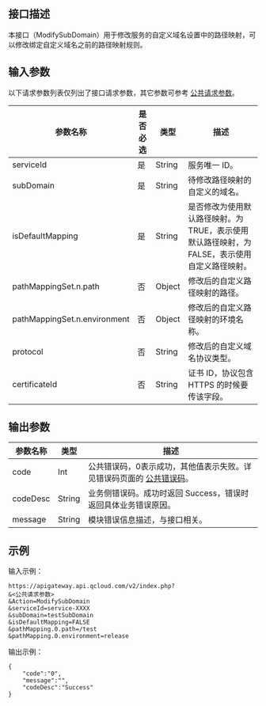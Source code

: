 ## 接口描述

本接口（ModifySubDomain）用于修改服务的自定义域名设置中的路径映射，可以修改绑定自定义域名之前的路径映射规则。

## 输入参数

以下请求参数列表仅列出了接口请求参数，其它参数可参考 [公共请求参数](https://intl.cloud.tencent.com/document/api/213/6976)。

| 参数名称                         | 是否必选 | 类型     | 描述                                       |
| ---------------------------- | ---- | ------ | ---------------------------------------- |
| serviceId                    | 是    | String | 服务唯一 ID。                                  |
| subDomain                    | 是    | String | 待修改路径映射的自定义的域名。                          |
| isDefaultMapping             | 是    | String | 是否修改为使用默认路径映射。为 TRUE，表示使用默认路径映射，为 FALSE，表示使用自定义路径映射。 |
| pathMappingSet.n.path        | 否    | Object | 修改后的自定义路径映射的路径。                          |
| pathMappingSet.n.environment | 否    | Object | 修改后的自定义路径映射的环境名称。                        |
| protocol | 否    | String | 修改后的自定义域名协议类型。                        |
| certificateId | 否    | String | 证书 ID，协议包含 HTTPS 的时候要传该字段。                        |


## 输出参数
| 参数名称     | 类型     | 描述                                       |
| -------- | ------ | ---------------------------------------- |
| code     | Int    | 公共错误码，0表示成功，其他值表示失败。详见错误码页面的 <a href="https://intl.cloud.tencent.com/document/product/377/8946">公共错误码</a>。 |
| codeDesc | String | 业务侧错误码。成功时返回 Success，错误时返回具体业务错误原因。       |
| message     | String    | 模块错误信息描述，与接口相关。                          |

##  示例 
输入示例：
```
https://apigateway.api.qcloud.com/v2/index.php?
&<公共请求参数>
&Action=ModifySubDomain
&serviceId=service-XXXX
&subDomain=testSubDomain
&isDefaultMapping=FALSE
&pathMapping.0.path=/test
&pathMapping.0.environment=release
```
输出示例：
```
{
    "code":"0",
    "message":"",
    "codeDesc":"Success"
}
```




